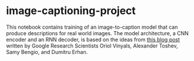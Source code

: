 # image-captioning-project

This notebook contains training of an image-to-caption model that can produce descriptions for real world images. The model architecture, a CNN encoder and an RNN decoder, is based on the ideas from [this blog post](https://research.googleblog.com/2014/11/a-picture-is-worth-thousand-coherent.html) written by Google Research Scientists Oriol Vinyals, Alexander Toshev, Samy Bengio, and Dumitru Erhan.
